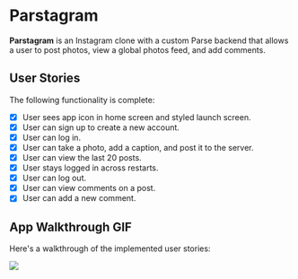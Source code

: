 # Parstagram

**Parstagram** is an Instagram clone with a custom Parse backend that allows a user to post photos, view a global photos feed, and add comments.

## User Stories

The following functionality is complete:

- [x] User sees app icon in home screen and styled launch screen.
- [x] User can sign up to create a new account.
- [x] User can log in.
- [x] User can take a photo, add a caption, and post it to the server.
- [x] User can view the last 20 posts.
- [x] User stays logged in across restarts.
- [x] User can log out.
- [x] User can view comments on a post.
- [x] User can add a new comment.

## App Walkthrough GIF

Here's a walkthrough of the implemented user stories:

![](gif2.gif)
